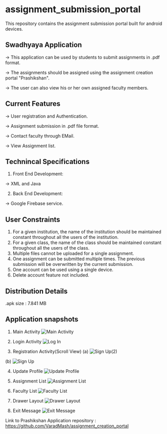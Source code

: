# assignment_submission_portal
This repository contains the assignment submission portal built for android devices. 


## Swadhyaya Application

-> This application can be used by students to submit assignments in .pdf format.

-> The assignments should be assigned using the assignment creation portal "Prashikshan".

-> The user can also view his or her own assigned faculty members.



## Current Features

-> User registration and Authentication.

-> Assignment submission in .pdf file format.

-> Contact faculty through EMail.

-> View Assignment list.


## Technincal Specifications

1. Front End Development:

-> XML and Java

2. Back End Development:

-> Google Firebase service.

## User Constraints

1. For a given institution, the name of the institution should be maintained constant throughout all the users of the institution.
2. For a given class, the name of the class should be maintained constant throughout all the users of the class.
3. Multiple files cannot be uploaded for a single assignment.
4. One assignment can be submitted multiple times. The previous submission will be overwritten by the current submission.
5. One account can be used using a single device.
6. Delete account feature not included.

## Distribution Details

.apk size : 7.841 MB


## Application snapshots

1. Main Activity
![Main Activity](https://user-images.githubusercontent.com/56042048/110972246-c986b300-8381-11eb-8a35-18c768942ef0.png)

2. Login Activity
![Log In](https://user-images.githubusercontent.com/56042048/110972285-d6a3a200-8381-11eb-8d6b-120bb4c4413d.jpeg)

3. Registration Activity(Scroll View)
(a) 
![Sign Up(2)](https://user-images.githubusercontent.com/56042048/110972333-e4f1be00-8381-11eb-99ee-7e720bbd8c62.jpeg)

(b)
![Sign Up](https://user-images.githubusercontent.com/56042048/110972459-0783d700-8382-11eb-9349-b05383569798.jpeg)

4. Update Profile
![Update Profile](https://user-images.githubusercontent.com/56042048/110972500-110d3f00-8382-11eb-9818-562e4aac271e.png)

5. Assignment List
![Assignment List](https://user-images.githubusercontent.com/56042048/110972541-1bc7d400-8382-11eb-90b7-e11d9b9ae7d0.png)

6. Faculty List
![Faculty List](https://user-images.githubusercontent.com/56042048/110972797-68abaa80-8382-11eb-9f2b-8558d3ef0389.jpeg)

7. Drawer Layout
![Drawer Layout](https://user-images.githubusercontent.com/56042048/110972835-76613000-8382-11eb-91b7-7894e078a080.png)

8. Exit Message
![Exit Message](https://user-images.githubusercontent.com/56042048/110972912-8ed14a80-8382-11eb-866f-d0070430cc03.png)

Link to Prashikshan Application repository : https://github.com/VaradMash/assignment_creation_portal
